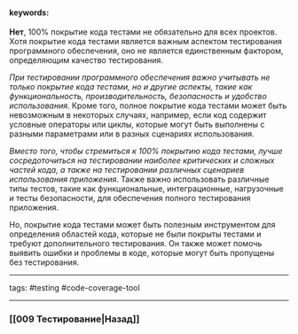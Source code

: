 #### keywords:

**Нет**, 100% покрытие кода тестами не обязательно для всех проектов. Хотя покрытие кода тестами является важным аспектом тестирования программного обеспечения, оно не является единственным фактором, определяющим качество тестирования.

*При тестировании программного обеспечения важно учитывать не только покрытие кода тестами, но и другие аспекты, такие как функциональность, производительность, безопасность и удобство использования.* Кроме того, полное покрытие кода тестами может быть невозможным в некоторых случаях, например, если код содержит условные операторы или циклы, которые могут быть выполнены с разными параметрами или в разных сценариях использования.

*Вместо того, чтобы стремиться к 100% покрытию кода тестами, лучше сосредоточиться на тестировании наиболее критических и сложных частей кода, а также на тестировании различных сценариев использования приложения*. Также важно использовать различные типы тестов, такие как функциональные, интеграционные, нагрузочные и тесты безопасности, для обеспечения полного тестирования приложения.

Но, покрытие кода тестами может быть полезным инструментом для определения областей кода, которые не были покрыты тестами и требуют дополнительного тестирования. Он также может помочь выявить ошибки и проблемы в коде, которые могут быть пропущены без тестирования.

_____
tags: #testing #code-coverage-tool 

____

### [[009 Тестирование|Назад]]